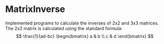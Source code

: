 # MatrixInverse

Implemented programs to calculate the inverses of 2x2 and 3x3 matrices. 
The 2x2 matrix is calculated using the standard formula:
$$ \frac{1}{ad-bc} \begin{bmatrix}
a & b \\
c & d
\end{bmatrix} $$
